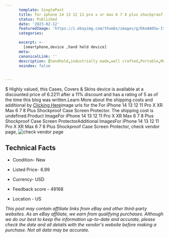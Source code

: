 ```yaml
---
      template: SinglePost
      title: for iphone 14 13 12 11 pro x xr max 6 7 8 plus shockproof case screen protector
      status: Published
      date: '2023-02-12'
      featuredImage: 'https://i.ebayimg.com/thumbs/images/g/DkoAAOSw-Itfkjmi/s-l225.jpg'
      categories: 

      excerpt: >-
        [smartphone,device ,hand held device]
      meta:
      canonicalLink: ''
      description: [handheld,industrially made,well crafted,Portable,Mobile,Compact,Convenient,Lightweight,Maneuverable,Man-portable,Miniature,Carriable,Hand-held,Light,Holdable,Transportable,Mobile device,Pocket-sized,On-the-go,Wireless,Cordless,Compact size,Convenient size, smartphone,device ,hand held device]
      noindex: false

        
---
```

$
    Highly valued, this Cases, Covers & Skins device is available at a discounted price of 6.2211 after a 11% discount and has a rating of 5 as of the time this blog was written.Learn More about the shipping costs and additional by [Clicking Here](https://www.ebay.com/itm/124402217425?hash=item1cf6f331d1%3Ag%3ADkoAAOSw-Itfkjmi&mkevt=1&mkcid=1&mkrid=711-53200-19255-0&campid=%253CePNCampaignId%253E&customid=%253CreferenceId%253E&toolid=10049)image urls for the For iPhone 14 13 12 11 Pro X XR Max 6 7 8 Plus Shockproof Case  Screen Protector. The shipping cost is undefined.Product ImageFor iPhone 14 13 12 11 Pro X XR Max 6 7 8 Plus Shockproof Case  Screen ProtectorAdditional ImagesFor iPhone 14 13 12 11 Pro X XR Max 6 7 8 Plus Shockproof Case  Screen Protector, check vendor page, ![check vendor page](https://origin-galleryplus.ebayimg.com/ws/web/124402217425_2_0_1/225x225.jpg,https://origin-galleryplus.ebayimg.com/ws/web/124402217425_3_0_1/225x225.jpg,https://origin-galleryplus.ebayimg.com/ws/web/124402217425_4_0_1/225x225.jpg,https://origin-galleryplus.ebayimg.com/ws/web/124402217425_5_0_1/225x225.jpg,https://origin-galleryplus.ebayimg.com/ws/web/124402217425_6_0_1/225x225.jpg,https://origin-galleryplus.ebayimg.com/ws/web/124402217425_7_0_1/225x225.jpg,https://origin-galleryplus.ebayimg.com/ws/web/124402217425_8_0_1/225x225.jpg,https://origin-galleryplus.ebayimg.com/ws/web/124402217425_9_0_1/225x225.jpg,https://origin-galleryplus.ebayimg.com/ws/web/124402217425_10_0_1/225x225.jpg,https://origin-galleryplus.ebayimg.com/ws/web/124402217425_11_0_1/225x225.jpg)
    
    

 ## Technical Facts 



     
      

 - Condition- New 


      

 - Listed Price- 6.99 


      

 - Currency- USD 


      

 - Feedback score - 49168 


      

 - Location - US 


      
      

 *_This post may contain affiliate links from eBay and other third-party websites. As an eBay affiliate, we earn from qualifying purchases. Although we do our best to keep the information up-to-date and accurate, please check the date and all details with the vendor's website before making a purchase. Not all data may be accurate._*



    
    
    
    
    